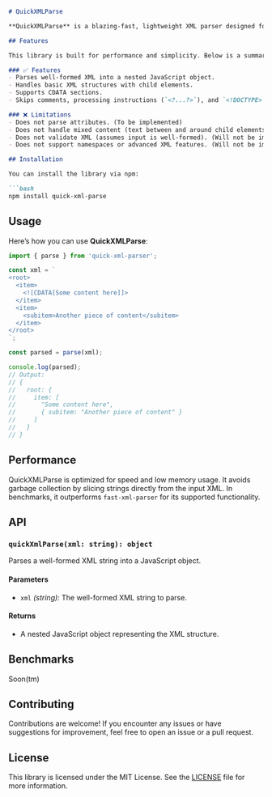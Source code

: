 ```markdown
# QuickXMLParse

**QuickXMLParse** is a blazing-fast, lightweight XML parser designed for simple hierarchical XML data. By focusing on core functionality and avoiding unnecessary overhead, it outperforms existing libraries like `fast-xml-parser` in terms of speed and memory efficiency.

## Features

This library is built for performance and simplicity. Below is a summary of what it can and cannot do:

### ✅ Features
- Parses well-formed XML into a nested JavaScript object.
- Handles basic XML structures with child elements.
- Supports CDATA sections.
- Skips comments, processing instructions (`<?...?>`), and `<!DOCTYPE>` declarations.

### ❌ Limitations
- Does not parse attributes. (To be implemented)
- Does not handle mixed content (text between and around child elements). (To be implemented)
- Does not validate XML (assumes input is well-formed). (Will not be implemented)
- Does not support namespaces or advanced XML features. (Will not be implemented)

## Installation

You can install the library via npm:

```bash
npm install quick-xml-parse
```

## Usage

Here’s how you can use **QuickXMLParse**:

```typescript
import { parse } from 'quick-xml-parser';

const xml = `
<root>
  <item>
    <![CDATA[Some content here]]>
  </item>
  <item>
    <subitem>Another piece of content</subitem>
  </item>
</root>
`;

const parsed = parse(xml);

console.log(parsed);
// Output:
// {
//   root: {
//     item: [
//       "Some content here",
//       { subitem: "Another piece of content" }
//     ]
//   }
// }
```

## Performance

QuickXMLParse is optimized for speed and low memory usage. It avoids garbage collection by slicing strings directly from the input XML. In benchmarks, it outperforms `fast-xml-parser` for its supported functionality.

## API

### `quickXmlParse(xml: string): object`

Parses a well-formed XML string into a JavaScript object.

#### Parameters
- `xml` *(string)*: The well-formed XML string to parse.

#### Returns
- A nested JavaScript object representing the XML structure.

## Benchmarks

Soon(tm)

## Contributing

Contributions are welcome! If you encounter any issues or have suggestions for improvement, feel free to open an issue or a pull request.

## License

This library is licensed under the MIT License. See the [LICENSE](./LICENSE) file for more information.
```